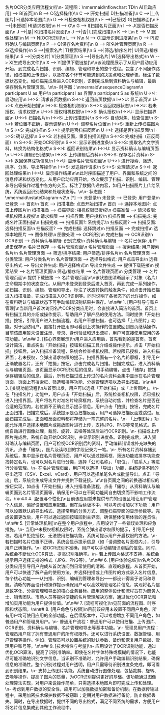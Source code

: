 名片OCR分类应用流程文档\n- 流程图：\nmermaid\nflowchart TD\n    A[启动应用] --> B[首页]\n    B --> C{选择操作}\n    C -->|开始扫描| D[扫描准备]\n    C -->|上传图片| E[选择本地图片]\n    D --> F[检查相机权限]\n    F -->|已授权| G[扫描界面]\n    F -->|未授权| H[请求权限]\n    H --> G\n    G --> I[扫描名片正面]\n    I --> J{是否扫描反面}\n    J -->|是| K[扫描名片反面]\n    J -->|否| L[完成扫描]\n    K --> L\n    E --> M[图像处理]\n    M --> N[OCR识别]\n    L --> N\n    N --> O[显示识别进度条]\n    O --> P[资料确认与编辑页面]\n    P --> Q[保存名片资料]\n    Q --> R[名片管理页面]\n    R --> S{选择操作}\n    S -->|搜索名片| T[搜索结果]\n    S -->|筛选/排序名片| U[筛选/排序结果]\n    S -->|分类名片| V[分类管理]\n    S -->|导出名片| W{选择导出格式}\n    W --> X[生成导出文件]\n    X --> Y[提供下载链接]\n\n该流程图展示了从用户启动应用开始，到完成名片扫描、识别、编辑、管理和导出的整个过程。包含了不同操作路径，如扫描和上传图片，以及在各个环节可能遇到的决策点和处理步骤。标注了数据状态变化，如扫描完成后进入OCR识别，识别完成后到资料确认与编辑，最后保存到名片管理页面。\n\n- 时序图：\nmermaid\nsequenceDiagram\n    participant U as 用户\n    participant I as 界面\n    participant S as 系统\n    U->>I: 启动应用\n    I->>S: 请求首页数据\n    S->>I: 返回首页数据\n    I->>U: 显示首页\n    U->>I: 点击开始扫描\n    I->>S: 检查相机权限\n    S->>I: 返回权限状态\n    I->>U: 若未授权，请求权限\n    U->>I: 授权相机权限\n    I->>S: 确认授权\n    I->>U: 显示扫描界面\n    U->>I: 扫描名片\n    I->>S: 上传扫描图片\n    S->>S: 自动对焦、检查位置\n    S->>I: 若位置不正确，提示调整\n    U->>I: 调整名片位置\n    I->>S: 重新上传扫描图片\n    S->>S: 完成扫描\n    S->>I: 提示是否扫描反面\n    U->>I: 选择是否扫描反面\n    I->>S: 确认选择\n    S->>S: 若扫描反面，重复扫描流程\n    S->>S: 完成扫描（正反两面）\n    S->>S: 开始OCR识别\n    S->>I: 显示识别进度条\n    S->>S: 提取名片文字资料，转换为结构化格式\n    S->>I: 返回识别结果\n    I->>U: 显示资料确认与编辑页面\n    U->>I: 编辑识别结果\n    I->>S: 上传编辑后资料\n    S->>S: 保存名片资料\n    S->>I: 返回保存成功信息\n    I->>U: 显示名片管理页面\n    U->>I: 进行搜索、筛选、排序、分类、导出等操作\n    I->>S: 发送操作请求\n    S->>S: 处理请求\n    S->>I: 返回处理结果\n    I->>U: 显示操作结果\n\n此时序图描述了用户、界面和系统之间的消息传递和状态变化。从用户启动应用开始，依次展示了扫描、识别、编辑、管理和导出等操作过程中各方的交互。标注了数据传递内容，如用户扫描图片上传给系统，系统返回识别结果和处理状态等。\n\n- 状态图：\nmermaid\nstateDiagram-v2\n    [*] --> 未登录\n    未登录 --> 已登录: 用户登录\n    已登录 --> 首页\n    首页 --> 扫描准备: 点击开始扫描\n    首页 --> 选择本地图片: 点击上传图片\n    扫描准备 --> 扫描界面: 相机权限已授权\n    扫描准备 --> 请求权限: 相机权限未授权\n    请求权限 --> 扫描界面: 用户授权\n    扫描界面 --> 扫描完成: 完成名片正面扫描\n    扫描完成 --> 扫描反面?: 系统提示\n    扫描反面? --> 扫描反面: 选择扫描反面\n    扫描反面? --> 完成扫描: 选择跳过\n    扫描反面 --> 完成扫描\n    选择本地图片 --> 图像处理\n    图像处理 --> OCR识别\n    完成扫描 --> OCR识别\n    OCR识别 --> 资料确认与编辑: 识别完成\n    资料确认与编辑 --> 名片已保存: 用户点击保存\n    名片已保存 --> 名片管理页面\n    名片管理页面 --> 搜索结果: 用户搜索名片\n    名片管理页面 --> 筛选/排序结果: 用户筛选/排序名片\n    名片管理页面 --> 分类管理: 用户分类名片\n    名片管理页面 --> 选择导出格式: 用户点击导出\n    选择导出格式 --> 导出文件生成: 用户选择格式\n    导出文件生成 --> 提供下载链接\n    搜索结果 --> 名片管理页面\n    筛选/排序结果 --> 名片管理页面\n    分类管理 --> 名片管理页面\n    提供下载链接 --> 名片管理页面\n\n该状态图清晰展示了对象（名片）生命周期中的状态变化。从用户未登录到登录后进入首页，再到完成一系列操作，如扫描、识别、编辑、管理和导出。标注了状态转换的触发条件，如点击开始扫描进入扫描准备，完成扫描进入OCR识别等。同时说明了各状态下的允许操作，如在资料确认与编辑状态下可手动编辑识别结果并保存。\n\n## 1. [用户引导与账户管理]\n当新用户首次访问名片OCR分类应用时，会直接进入简洁的首页。首页上有扫描工具的介绍或操作提示，帮助用户了解产品的使用方法。同时提供「开始扫描」按钮，引导用户进入扫描流程。若用户不想扫描，也可选择「上传图片」功能。对于回访用户，直接打开应用即可看到上次操作的位置或回到首页继续操作。目前该应用暂未设置注册、登录、身份验证和退出流程，用户可直接使用应用的各项功能。\n\n## 2. [核心界面展示]\n用户进入应用后，首先看到的是首页。首页设计简洁，重点突出「开始扫描」按钮和扫描工具介绍或操作提示。点击「开始扫描」按钮后，进入扫描准备流程，系统会检查相机权限。若权限已授权，进入扫描界面；若未授权，会弹出请求权限的提示。扫描界面有一个名片轮廓框，引导用户正确放置名片，还有「拍摄」按钮，点击完成名片扫描。扫描完成后，进入资料确认与编辑页面，该页面显示OCR识别后的信息，可手动编辑，点击「储存」按钮保存编辑后的信息。最后，所有扫描过或上传过的名片资料会集中显示在名片管理页面，页面上有搜索框、筛选和排序功能、分类管理选项以及导出按钮。\n\n## 3. [关键功能流程]\n从首页出发，用户可以选择「开始扫描」或「上传图片」。\n- 在「扫描名片」功能中，用户点击「开始扫描」后，系统检查相机权限，若已授权进入扫描界面。用户将名片对准名片轮廓框内，系统自动对焦，并检查名片是否在合适的范围内，若位置不正确会显示提示信息。用户点击「拍摄」按钮，完成名片正面扫描。扫描完成后，系统提示是否扫描反面，用户可选择扫描反面或跳过。反面扫描完成后，正面和反面资料都将存储为一笔完整的名片。\n- 「上传图片」功能允许用户选择本地图片或拖放图片进行上传，支持JPG、PNG等常见格式。系统自动进行图像处理，裁剪、旋转、去噪等处理后进行OCR识别。\n- 扫描或上传图片完成后，系统自动开始OCR识别，并显示识别进度条。识别完成后，进入资料确认与编辑页面，用户可检视OCR识别后的资料，手动编辑错误或补充缺失的资讯，点击「储存」，图片及读取到的字段记录为一笔。\n- 所有名片资料存储到系统后，集中显示在名片管理页面。用户可以通过搜索框、筛选功能或排序功能查找特定名片，也可以对名片进行分类，选择「公司名称」、「职位」、「联系人」等进行分类管理。\n- 在名片管理页面，用户可以选择「导出」功能，系统提供不同的导出选项（CSV、Excel、vCard），用户可以选择单笔名片或批量导出。点击「导出」后，系统会生成导出文件并提供下载链接。\n\n各页面之间的转换通过相应的按钮实现，如点击「开始扫描」进入扫描准备流程，点击「储存」从资料确认与编辑页面到名片管理页面等，确保用户可以在不同功能间自由切换而不影响工作流程。\n\n## 4. [配置与个性化]\n目前该应用暂未提供专门的设置区域让用户管理个人信息、偏好设置和应用配置。但在后续版本中，可以考虑增加以下功能：用户可以设置默认的导出格式、选择常用的分类方式、调整扫描界面的显示参数等。完成设置更改后，用户可以通过返回按钮回到主界面，确保整体使用体验的连贯性。\n\n## 5. [异常处理机制]\n在整个用户旅程中，应用设计了一些错误处理和应急措施。\n- 当用户未授权相机权限时，系统会弹出请求权限的提示，引导用户授权。若用户拒绝授权，无法使用扫描功能，系统可提示用户开启权限的方法。\n- 若扫描时名片位置不正确，系统会显示提示信息（如「请调整名片至框内」），引导用户正确操作。\n- 若OCR识别不准确，用户可以手动编辑识别后的信息。同时，系统会不断优化OCR算法，提高识别准确率。\n- 若上传图片格式不支持，系统会提示用户选择支持的格式（JPG、PNG等）。\n\n## 6. [用户体验总结]\n名片OCR分类应用引导用户完成从首次访问到日常使用的清晰、直观的旅程。从首页开始，用户可以快速了解产品的使用方法，并选择扫描或上传图片的方式录入名片信息。每个核心功能——从扫描、识别、编辑到管理和导出——都设计得易于访问和导航。清晰的界面设计和操作提示确保用户可以高效地管理名片信息，实现将名片信息数字化、分类管理和导出的核心业务目标。应用的整体设计和流程旨在为商务人士、销售团队、市场人员等提供便捷的名片管理解决方案，通过优化OCR算法和增加实用功能为用户提供价值。\n\n## 7. [流程可视化]\n见前面的流程图、时序图和状态图。\n\n## 8. [用户角色与权限]\n目前该应用未设置不同用户角色，所有用户均可使用应用的全部功能。在后续版本中，可以考虑增加不同用户角色，如普通用户和管理员用户。\n- 普通用户流程：普通用户可以使用扫描、上传图片、OCR识别、资料确认与编辑、名片管理和导出等基本功能。\n- 管理员用户流程：管理员用户除了拥有普通用户的所有权限外，还可以进行系统设置、数据管理、用户管理等操作。例如，管理员可以设置系统的默认参数、备份和恢复用户数据、管理用户账号等。\n\n## 9. [技术特性与考量]\n- 应用设计了OCR识别功能，通过优化OCR算法，提高了识别准确率。即使在名片字体特殊或模糊的情况下，也能尽可能准确地识别文字信息。当识别不准确时，允许用户手动编辑识别结果，确保信息的准确性。整个识别过程对用户透明，用户只需等待识别进度条完成，即可看到识别结果。\n- 支持上传图片功能，系统自动进行图像处理，包括裁剪、旋转、去噪等操作，提高了图片的质量，为OCR识别提供更好的基础。该功能通过图像处理算法实现，对用户来说操作简单，只需选择本地图片即可完成上传和处理。\n- 考虑到用户数据的安全性，应用可以加强数据加密和备份机制。在数据传输过程中，采用加密技术保护数据不被窃取；定期对用户数据进行备份，防止数据丢失。同时，在导出数据时，提供不同的导出格式，满足不同系统的需求，方便用户将名片信息集成到其他工作流程中。

